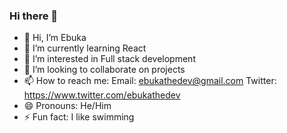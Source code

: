 ### Hi there 👋

<!--
**ebukathedev/ebukathedev** is a ✨ _special_ ✨ repository because its `README.md` (this file) appears on your GitHub profile.
-->

- 👋 Hi, I’m Ebuka
- 🌱 I’m currently learning React
- 👀 I’m interested in Full stack development
- 👯 I’m looking to collaborate on projects
- 📫 How to reach me: Email: ebukathedev@gmail.com Twitter: https://www.twitter.com/ebukathedev
- 😄 Pronouns: He/Him
- ⚡ Fun fact: I like swimming
